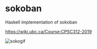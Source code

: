 # sokoban

Haskell implementation of sokoban

https://wiki.ubc.ca/Course:CPSC312-2019

![sokogif](https://user-images.githubusercontent.com/21695878/66549091-62fbc680-eaf7-11e9-9a89-087fdf63af14.gif)

